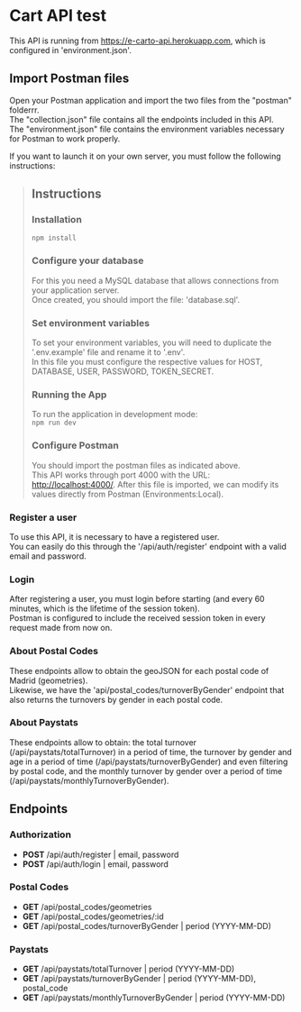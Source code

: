 # Cart API test

This API is running from <https://e-carto-api.herokuapp.com>, which is configured in 'environment.json'.  

## Import Postman files

Open your Postman application and import the two files from the "postman" folderrr.  
The "collection.json" file contains all the endpoints included in this API.  
The "environment.json" file contains the environment variables necessary for Postman to work properly.  

If you want to launch it on your own server, you must follow the following instructions:

> ## Instructions
>
> ### Installation
>
> `npm install`
>
> ### Configure your database
>
> For this you need a MySQL database that allows connections from your application server.  
> Once created, you should import the file: 'database.sql'.  
>
> ### Set environment variables
>
> To set your environment variables, you will need to duplicate the '.env.example' file and rename it to '.env'.  
> In this file you must configure the respective values for HOST, DATABASE, USER, PASSWORD, TOKEN_SECRET.
>
> ### Running the App
>
> To run the application in development mode:  
> `npm run dev`
>
> ### Configure Postman
>
> You should import the postman files as indicated above.  
> This API works through port 4000 with the URL: <http://localhost:4000/>. After this file is imported, we can modify its values directly from Postman (Environments:Local).

### Register a user

To use this API, it is necessary to have a registered user.  
You can easily do this through the '/api/auth/register' endpoint with a valid email and password.

### Login

After registering a user, you must login before starting (and every 60 minutes, which is the lifetime of the session token).  
Postman is configured to include the received session token in every request made from now on.

### About Postal Codes

These endpoints allow to obtain the geoJSON for each postal code of Madrid (geometries).  
Likewise, we have the 'api/postal_codes/turnoverByGender' endpoint that also returns the turnovers by gender in each postal code.

### About Paystats

These endpoints allow to obtain: the total turnover (/api/paystats/totalTurnover) in a period of time, the turnover by gender and age in a period of time (/api/paystats/turnoverByGender) and even filtering by postal code, and the monthly turnover by gender over a period of time (/api/paystats/monthlyTurnoverByGender).

## Endpoints

### Authorization

- **POST** /api/auth/register | email, password
- **POST** /api/auth/login | email, password

### Postal Codes

- **GET** /api/postal_codes/geometries
- **GET** /api/postal_codes/geometries/:id
- **GET** /api/postal_codes/turnoverByGender | period (YYYY-MM-DD)

### Paystats

- **GET** /api/paystats/totalTurnover | period (YYYY-MM-DD)
- **GET** /api/paystats/turnoverByGender | period (YYYY-MM-DD), postal_code
- **GET** /api/paystats/monthlyTurnoverByGender | period (YYYY-MM-DD)
